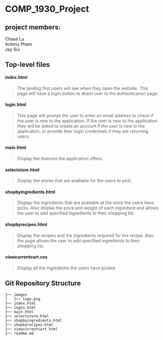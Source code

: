 # COMP_1930_Project

## project members:
Chase Lu\
Antony Pham\
Jay Sui


## Top-level files
#### index.html
> The landing first users will see when they open the website. This page will have a login button to direct user to the authentication page.

#### login.html
> This page will prompt the user to enter an email address to check if the user is new to the application. If the user is new to the application they will be asked to create an account if the user is new to the application, or provide their login credentials if they are returning users.

#### main.html
> Display the features the application offers.

#### selectstore.html
> Display the stores that are available for the users to pick.

#### shopbyingredients.html
> Display the ingredients that are available at the store the users have picks. Also display the price and weight of each ingredient and allows the user to add specified ingredients to their shopping list.

#### shopbyrecipes.html
> Display the recipes and the ingredients required for the recipe. Also the page allows the user to add specified ingredients to their shopping list.

#### viewcurrentcart.css


> Display all the ingredients the users have picked.


## Git Repository Structure
```
├── images
│   ├── logo.png
├── index.html
├── login.html
├── main.html
├── selectstore.html
├── shopbyingredients.html
├── shopbyrecipes.html
├── viewcurrentcart.html
├── readme.md
```
